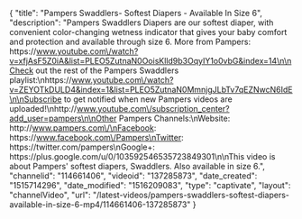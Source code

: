{
    "title": "Pampers Swaddlers- Softest Diapers - Available In Size 6",
    "description": "Pampers Swaddlers Diapers are our softest diaper, with convenient color-changing wetness indicator that gives your baby comfort and protection and available through size 6. More from Pampers: https:\/\/www.youtube.com\/watch?v=xfjAsF5Z0iA&list=PLEO5ZutnaN0OoisKlld9b3OqyIY1o0vbG&index=14\n\nCheck out the rest of the Pampers Swaddlers playlist:\nhttps:\/\/www.youtube.com\/watch?v=ZEYOTkDULD4&index=1&list=PLEO5ZutnaN0MmnjgJLbTv7qEZNwcN6IdE\n\nSubscribe to get notified when new Pampers videos are uploaded!\nhttp:\/\/www.youtube.com\/subscription_center?add_user=pampers\n\nOther Pampers Channels:\nWebsite: http:\/\/www.pampers.com\/\nFacebook: https:\/\/www.facebook.com\/Pampers\nTwitter: https:\/\/twitter.com\/pampers\nGoogle+: https:\/\/plus.google.com\/u\/0\/103592546535723849301\n\nThis video is about Pampers' softest diapers, Swaddlers. Also available in size 6.",
    "channelid": "114661406",
    "videoid": "137285873",
    "date_created": "1515714296",
    "date_modified": "1516209083",
    "type": "captivate",
    "layout": "channelVideo",
    "url": "\/latest-videos\/pampers-swaddlers-softest-diapers-available-in-size-6-mp4\/114661406-137285873"
}